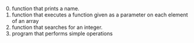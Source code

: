 0. function that prints a name.
1. function that executes a function given as a parameter on each element of an array
2. function that searches for an integer.
3. program that performs simple operations
